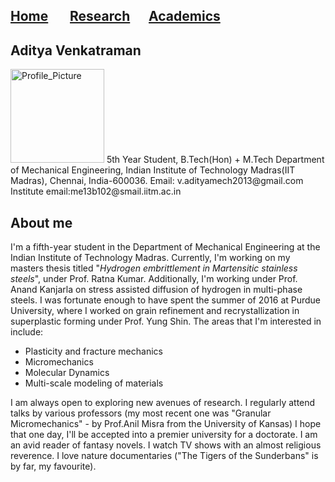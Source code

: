 ## [Home](https://avenkatraman31.github.io/)&nbsp;&nbsp;&nbsp;&nbsp;&nbsp;&nbsp;  [Research](https://avenkatraman31.github.io/research.html)&nbsp;&nbsp;&nbsp;&nbsp;&nbsp;&nbsp;[Academics](https://avenkatraman31.github.io/academics.html)
## Aditya Venkatraman

<img src="https://AdityaVenkatraman.github.io/me13b102_V.Aditya.jpg" alt="Profile_Picture" style="width: 150px;"/>   
5th Year Student, B.Tech(Hon) + M.Tech  
Department of Mechanical Engineering,  
Indian Institute of Technology Madras(IIT Madras),  
Chennai, India-600036.  
Email: v.adityamech2013@gmail.com  
Institute email:me13b102@smail.iitm.ac.in  

## About me    

I'm a fifth-year student in the Department of Mechanical Engineering at the Indian Institute of Technology Madras. Currently, I'm working on my masters thesis titled "*Hydrogen embrittlement in Martensitic stainless steels*", under Prof. Ratna Kumar. Additionally, I'm working under Prof. Anand Kanjarla on stress assisted diffusion of hydrogen in multi-phase steels. I was fortunate enough to have spent the summer of 2016 at Purdue University, where I worked on grain refinement and recrystallization in superplastic forming under Prof. Yung Shin. The areas that I'm interested in include:
- Plasticity and fracture mechanics
- Micromechanics  
- Molecular Dynamics  
- Multi-scale modeling of materials   

I am always open to exploring new avenues of research. I regularly attend talks by various professors (my most recent one was "Granular Micromechanics" - by Prof.Anil Misra from the University of Kansas) I hope that one day, I'll be accepted into a premier university for a doctorate. I am an avid reader of fantasy novels. I watch TV shows with an almost religious reverence. I love nature documentaries ("The Tigers of the Sunderbans" is by far, my favourite).


